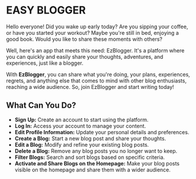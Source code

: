 # EASY BLOGGER

Hello everyone! Did you wake up early today? Are you sipping your coffee, or have you started your workout? Maybe you're still in bed, enjoying a good book. Would you like to share these moments with others?

Well, here's an app that meets this need: EzBlogger. It's a platform where you can quickly and easily share your thoughts, adventures, and experiences, just like a blogger.

With **EzBlogger**, you can share what you're doing, your plans, experiences, regrets, and anything else that comes to mind with other blog enthusiasts, reaching a wide audience. So, join EzBlogger and start writing today!

## What Can You Do?

- **Sign Up:** Create an account to start using the platform.
- **Log In:** Access your account to manage your content.
- **Edit Profile Information:** Update your personal details and preferences.
- **Create a Blog:** Start a new blog post and share your thoughts.
- **Edit a Blog:** Modify and refine your existing blog posts.
- **Delete a Blog:** Remove any blog posts you no longer want to keep.
- **Filter Blogs:** Search and sort blogs based on specific criteria.
- **Activate and Share Blogs on the Homepage:** Make your blog posts visible on the homepage and share them with a wider audience.
